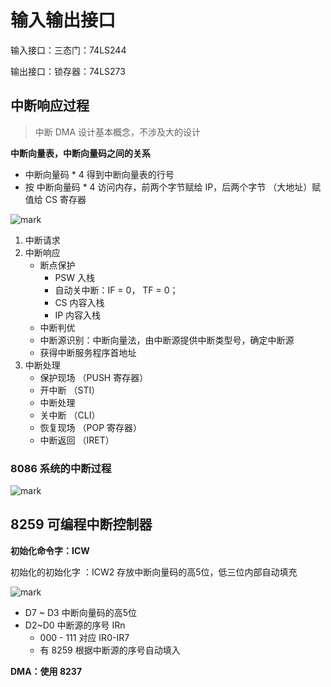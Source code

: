 # 输入输出接口

输入接口：三态门：74LS244

输出接口：锁存器：74LS273

## 中断响应过程

> 中断 DMA 设计基本概念，不涉及大的设计

**中断向量表，中断向量码之间的关系**

- 中断向量码 * 4 得到中断向量表的行号
- 按 中断向量码 * 4 访问内存，前两个字节赋给 IP，后两个字节 （大地址）赋值给 CS 寄存器

![mark](http://media.sumblog.cn/blog/20190111/L41Sg4dI9b5m.png?imageslim)

1. 中断请求
2. 中断响应
   - 断点保护
     - PSW 入栈
     - 自动关中断：IF = 0， TF = 0；
     - CS 内容入栈
     - IP 内容入栈
   - 中断判优
   - 中断源识别：中断向量法，由中断源提供中断类型号，确定中断源
   - 获得中断服务程序首地址
3. 中断处理
   - 保护现场 （PUSH 寄存器）
   - 开中断 （STI）
   - 中断处理
   - 关中断 （CLI）
   - 恢复现场 （POP 寄存器）
   - 中断返回 （IRET）

### 8086 系统的中断过程

![mark](http://media.sumblog.cn/blog/20190111/VERl43KoGM48.png?imageslim)

## 8259 可编程中断控制器

**初始化命令字：ICW**

初始化的初始化字 ：ICW2 存放中断向量码的高5位，低三位内部自动填充

![mark](http://media.sumblog.cn/blog/20190111/1l1W4jptm8tR.png?imageslim)

- D7 ~ D3 中断向量码的高5位
- D2~D0 中断源的序号 IRn
  - 000 - 111 对应 IR0-IR7
  - 有 8259 根据中断源的序号自动填入

**DMA：使用 8237**



